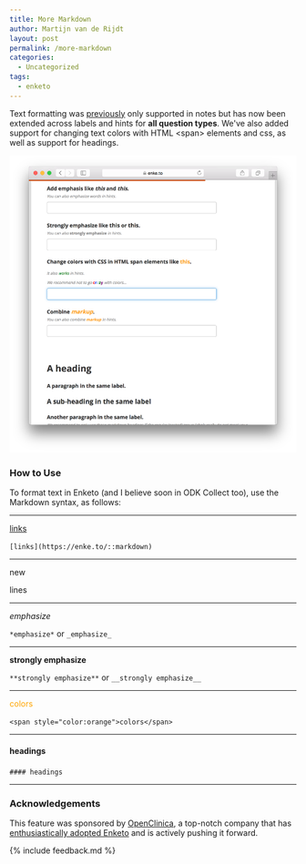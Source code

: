 ```yaml
---
title: More Markdown
author: Martijn van de Rijdt
layout: post
permalink: /more-markdown
categories:
  - Uncategorized
tags:
  - enketo
---
```


Text formatting was [previously](/better-notes) only supported in notes but has now been extended across labels and hints for **all question types**. We've also added support for changing text colors with HTML <span\> elements and css, as well as support for headings. 

[![Screenshot of markdown demo form](../files/2015/12/markdown.png "Screenshot of markdown demo form")](https://enke.to/::markdown)

### How to Use

To format text in Enketo (and I believe soon in ODK Collect too), use the Markdown syntax, as follows:


---

[links](https://enke.to/::markdown)

`[links](https://enke.to/::markdown)`

---

new 

lines

---

*emphasize* 

`*emphasize*` or `_emphasize_`

---

**strongly emphasize**

`**strongly emphasize**` or `__strongly emphasize__`

---

<span style="color:orange">colors</span> 

`<span style="color:orange">colors</span>`

--- 

#### headings 
`#### headings`

---


### Acknowledgements

This feature was sponsored by [OpenClinica](https://www.openclinica.com), a top-notch company that has [enthusiastically adopted Enketo](http://blog.openclinica.com/2015/03/19/engineering-openclinicas-future/) and is actively pushing it forward.

{% include feedback.md %}
